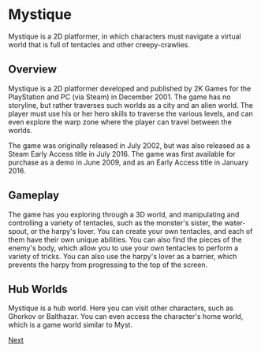 # Mystique

Mystique is a 2D platformer, in which characters must navigate a virtual world that is full of tentacles and other creepy-crawlies.

## Overview

Mystique is a 2D platformer developed and published by 2K Games for the PlayStation and PC (via Steam) in December 2001. The game has no storyline, but rather traverses such worlds as a city and an alien world. The player must use his or her hero skills to traverse the various levels, and can even explore the warp zone where the player can travel between the worlds.

The game was originally released in July 2002, but was also released as a Steam Early Access title in July 2016. The game was first available for purchase as a demo in June 2009, and as an Early Access title in January 2016.

## Gameplay

The game has you exploring through a 3D world, and manipulating and controlling a variety of tentacles, such as the monster's sister, the water-spout, or the harpy's lover. You can create your own tentacles, and each of them have their own unique abilities. You can also find the pieces of the enemy's body, which allow you to use your own tentacles to perform a variety of tricks. You can also use the harpy's lover as a barrier, which prevents the harpy from progressing to the top of the screen.

## Hub Worlds

Mystique is a hub world. Here you can visit other characters, such as Ghorkov or Balthazar. You can even access the character's home world, which is a game world similar to Myst.

[Next](498.md)